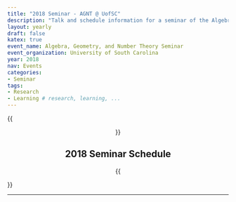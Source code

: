 ```yaml
---
title: "2018 Seminar - AGNT @ UofSC"
description: "Talk and schedule information for a seminar of the Algebra, Geometry, and Number Theory group at the Univesity of South Carolina"
layout: yearly
draft: false
katex: true
event_name: Algebra, Geometry, and Number Theory Seminar 
event_organization: University of South Carolina 
year: 2018
nav: Events
categories:
- Seminar 
tags:
- Research 
- Learning # research, learning, ... 
---
```

{{<center>}}
## 2018 Seminar Schedule
{{</center>}}

--------------
